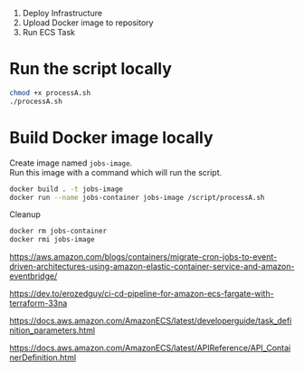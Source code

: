 1. Deploy Infrastructure  
2. Upload Docker image to repository  
3. Run ECS Task  


# Run the script locally
```sh
chmod +x processA.sh
./processA.sh
```  

# Build Docker image locally
Create image named `jobs-image`.  
Run this image with a command which will run the script.  
```sh
docker build . -t jobs-image
docker run --name jobs-container jobs-image /script/processA.sh
```
Cleanup
```sh
docker rm jobs-container
docker rmi jobs-image
```

https://aws.amazon.com/blogs/containers/migrate-cron-jobs-to-event-driven-architectures-using-amazon-elastic-container-service-and-amazon-eventbridge/  

https://dev.to/erozedguy/ci-cd-pipeline-for-amazon-ecs-fargate-with-terraform-33na  

https://docs.aws.amazon.com/AmazonECS/latest/developerguide/task_definition_parameters.html  

https://docs.aws.amazon.com/AmazonECS/latest/APIReference/API_ContainerDefinition.html